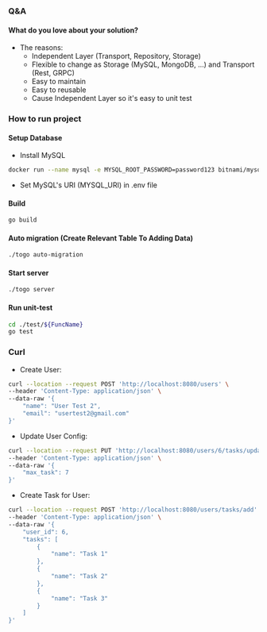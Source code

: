 ### Q&A

#### What do you love about your solution?
- The reasons:
  - Independent Layer (Transport, Repository, Storage)
  - Flexible to change as Storage (MySQL, MongoDB, ...) and Transport (Rest, GRPC)
  - Easy to maintain
  - Easy to reusable
  - Cause Independent Layer so it's easy to unit test 

### How to run project

#### Setup Database
- Install MySQL
```sh
docker run --name mysql -e MYSQL_ROOT_PASSWORD=password123 bitnami/mysql:latest
``` 
- Set MySQL's URI (MYSQL_URI) in .env file

#### Build
```sh
go build
```

#### Auto migration (Create Relevant Table To Adding Data)
```sh
./togo auto-migration
```

#### Start server
```sh
./togo server
```

#### Run unit-test
```sh
cd ./test/${FuncName}
go test
```

### Curl

- Create User:
```sh
curl --location --request POST 'http://localhost:8080/users' \
--header 'Content-Type: application/json' \
--data-raw '{
    "name": "User Test 2",
    "email": "usertest2@gmail.com"
}'
```

- Update User Config:
```sh
curl --location --request PUT 'http://localhost:8080/users/6/tasks/update' \
--header 'Content-Type: application/json' \
--data-raw '{
    "max_task": 7
}'
```

- Create Task for User:
```sh
curl --location --request POST 'http://localhost:8080/users/tasks/add' \
--header 'Content-Type: application/json' \
--data-raw '{
    "user_id": 6,
    "tasks": [
        {
            "name": "Task 1"
        },
        {
            "name": "Task 2"
        },
        {
            "name": "Task 3"
        }
    ]
}'
```
